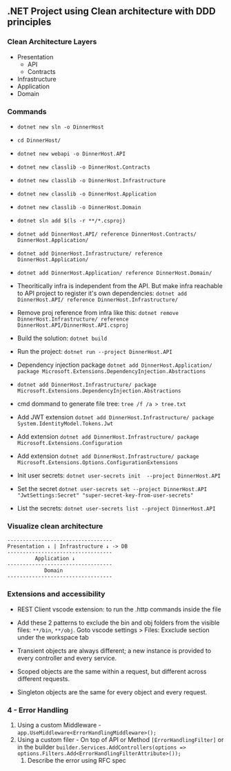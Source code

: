 ## .NET Project using Clean architecture with DDD principles

### Clean Architecture Layers

- Presentation
  - API
  - Contracts
- Infrastructure
- Application
- Domain

### Commands
- `dotnet new sln -o DinnerHost`
- `cd DinnerHost/`
- `dotnet new webapi -o DinnerHost.API`
- `dotnet new classlib -o DinnerHost.Contracts`
- `dotnet new classlib -o DinnerHost.Infrastructure`
- `dotnet new classlib -o DinnerHost.Application`
- `dotnet new classlib -o DinnerHost.Domain`
- `dotnet sln add $(ls -r **/*.csproj)`
- `dotnet add DinnerHost.API/ reference DinnerHost.Contracts/ DinnerHost.Application/`
- `dotnet add DinnerHost.Infrastructure/ reference DinnerHost.Application/`
- `dotnet add DinnerHost.Application/ reference DinnerHost.Domain/`
- Theoritically infra is independent from the API. But make infra reachable to API project to register it's own dependencies: `dotnet add DinnerHost.API/ reference DinnerHost.Infrastructure/`
- Remove proj reference from infra like this: `dotnet remove DinnerHost.Infrastructure/ reference DinnerHost.API/DinnerHost.API.csproj` 
- Build the solution: `dotnet build`
- Run the project: `dotnet run --project DinnerHost.API`

- Dependency injection package `dotnet add DinnerHost.Application/ package Microsoft.Extensions.DependencyInjection.Abstractions`
- `dotnet add DinnerHost.Infrastructure/ package Microsoft.Extensions.DependencyInjection.Abstractions`

- cmd dommand to generate file tree: `tree /f /a > tree.txt`

- Add JWT extension `dotnet add DinnerHost.Infrastructure/ package System.IdentityModel.Tokens.Jwt`
- Add extension `dotnet add DinnerHost.Infrastructure/ package Microsoft.Extensions.Configuration`
- Add extension `dotnet add DinnerHost.Infrastructure/ package Microsoft.Extensions.Options.ConfigurationExtensions`


- Init user secrets: `dotnet user-secrets init  --project DinnerHost.API`
- Set the secret `dotnet user-secrets set --project DinnerHost.API "JwtSettings:Secret" "super-secret-key-from-user-secrets"`
- List the secrets: `dotnet user-secrets list --project DinnerHost.API`
  

### Visualize clean architecture
```
----------------------------------
Presentation ↓ | Infrastructure ↓ -> DB
----------------------------------
         Application ↓
----------------------------------
            Domain
----------------------------------
```

<!-- ![Visualize clean architecture](Docs/Clean-arch-visual.png)

![Different project types](Docs/Clean-arch-proj-types.png)

![Final result](Docs/Clean-Arch-Final-results.png) -->

### Extensions and accessibility
- REST Client vscode extension: to run the .http commands inside the file
- Add these 2 patterns to exclude the bin and obj folders from the visible files: `**/bin`, `**/obj`. Goto vscode settings > Files: Exxclude section under the workspace tab

- Transient objects are always different; a new instance is provided to every controller and every service.
- Scoped objects are the same within a request, but different across different requests.
- Singleton objects are the same for every object and every request. 


### 4 - Error Handling

1. Using a custom Middleware - `app.UseMiddleware<ErrorHandlingMiddleware>();`
2. Using a custom filer - On top of API or Method `[ErrorHandlingFilter]` or in the builder `builder.Services.AddControllers(options => options.Filters.Add<ErrorHandlingFilterAttribute>());`
   1. Describe the error using RFC spec